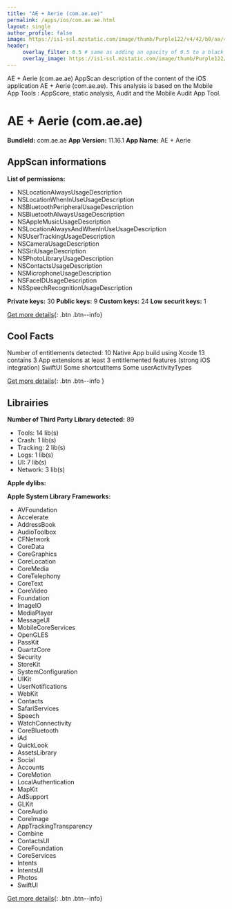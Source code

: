 ```yaml
---
title: "AE + Aerie (com.ae.ae)"
permalink: /apps/ios/com.ae.ae.html
layout: single
author_profile: false
image: https://is1-ssl.mzstatic.com/image/thumb/Purple122/v4/42/b0/aa/42b0aae9-5484-564b-9d10-18eda46cbb74/AppIcon-1x_U007emarketing-0-5-0-sRGB-85-220.png/512x512bb.jpg
header: 
     overlay_filter: 0.5 # same as adding an opacity of 0.5 to a black background
     overlay_image: https://is1-ssl.mzstatic.com/image/thumb/Purple122/v4/42/b0/aa/42b0aae9-5484-564b-9d10-18eda46cbb74/AppIcon-1x_U007emarketing-0-5-0-sRGB-85-220.png/512x512bb.jpg
---
```

AE + Aerie (com.ae.ae) AppScan description of the content of the iOS application AE + Aerie (com.ae.ae). This analysis is based on the Mobile App Tools : AppScore, static analysis, Audit and the Mobile Audit App Tool.

# AE + Aerie (com.ae.ae)

**BundleId:** com.ae.ae
**App Version:** 11.16.1
**App Name:** AE + Aerie


## AppScan informations 

**List of permissions:** 
- NSLocationAlwaysUsageDescription
- NSLocationWhenInUseUsageDescription
- NSBluetoothPeripheralUsageDescription
- NSBluetoothAlwaysUsageDescription
- NSAppleMusicUsageDescription
- NSLocationAlwaysAndWhenInUseUsageDescription
- NSUserTrackingUsageDescription
- NSCameraUsageDescription
- NSSiriUsageDescription
- NSPhotoLibraryUsageDescription
- NSContactsUsageDescription
- NSMicrophoneUsageDescription
- NSFaceIDUsageDescription
- NSSpeechRecognitionUsageDescription
  
  
**Private keys:** 30
**Public keys:** 9
**Custom keys:** 24
**Low securit keys:** 1
  
[Get more details](/pricing.html){: .btn .btn--info}

## Cool Facts

Number of entitlements detected: 10
Native App
build using Xcode 13
contains 3 App extensions
at least 3 entitlemented features (strong iOS integration)
SwiftUI
Some shortcutItems 
Some userActivityTypes
  
[Get more details](/pricing.html){: .btn .btn--info }

## Librairies 
**Number of Third Party Library detected:** 89
- Tools: 14 lib(s)
- Crash: 1 lib(s)
- Tracking: 2 lib(s)
- Logs: 1 lib(s)
- UI: 7 lib(s)
- Network: 3 lib(s)


**Apple dylibs:**


**Apple System Library Frameworks:**
- AVFoundation
- Accelerate
- AddressBook
- AudioToolbox
- CFNetwork
- CoreData
- CoreGraphics
- CoreLocation
- CoreMedia
- CoreTelephony
- CoreText
- CoreVideo
- Foundation
- ImageIO
- MediaPlayer
- MessageUI
- MobileCoreServices
- OpenGLES
- PassKit
- QuartzCore
- Security
- StoreKit
- SystemConfiguration
- UIKit
- UserNotifications
- WebKit
- Contacts
- SafariServices
- Speech
- WatchConnectivity
- CoreBluetooth
- iAd
- QuickLook
- AssetsLibrary
- Social
- Accounts
- CoreMotion
- LocalAuthentication
- MapKit
- AdSupport
- GLKit
- CoreAudio
- CoreImage
- AppTrackingTransparency
- Combine
- ContactsUI
- CoreFoundation
- CoreServices
- Intents
- IntentsUI
- Photos
- SwiftUI


  
[Get more details](/pricing.html){: .btn .btn--info}

